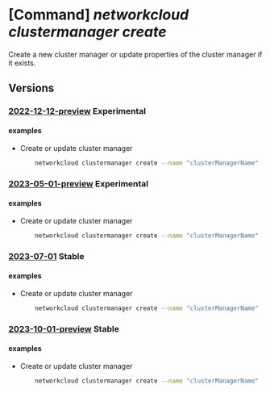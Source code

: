# [Command] _networkcloud clustermanager create_

Create a new cluster manager or update properties of the cluster manager if it exists.

## Versions

### [2022-12-12-preview](/Resources/mgmt-plane/L3N1YnNjcmlwdGlvbnMve30vcmVzb3VyY2Vncm91cHMve30vcHJvdmlkZXJzL21pY3Jvc29mdC5uZXR3b3JrY2xvdWQvY2x1c3Rlcm1hbmFnZXJzL3t9/2022-12-12-preview.xml) **Experimental**

<!-- mgmt-plane /subscriptions/{}/resourcegroups/{}/providers/microsoft.networkcloud/clustermanagers/{} 2022-12-12-preview -->

#### examples

- Create or update cluster manager
    ```bash
        networkcloud clustermanager create --name "clusterManagerName" --location "location" --analytics-workspace-id "/subscriptions/subscriptionId/resourceGroups/resourceGroupName/providers/microsoft.operationalInsights/workspaces/logAnalyticsWorkspaceName" --fabric-controller-id "/subscriptions/subscriptionId/resourceGroups/resourceGroupName/providers/Microsoft.ManagedNetworkFabric/networkFabricControllers/fabricControllerName" --managed-resource-group-configuration name="my-managed-rg" --tags key1="myvalue1" key2="myvalue2" --resource-group "resourceGroupName"
    ```

### [2023-05-01-preview](/Resources/mgmt-plane/L3N1YnNjcmlwdGlvbnMve30vcmVzb3VyY2Vncm91cHMve30vcHJvdmlkZXJzL21pY3Jvc29mdC5uZXR3b3JrY2xvdWQvY2x1c3Rlcm1hbmFnZXJzL3t9/2023-05-01-preview.xml) **Experimental**

<!-- mgmt-plane /subscriptions/{}/resourcegroups/{}/providers/microsoft.networkcloud/clustermanagers/{} 2023-05-01-preview -->

#### examples

- Create or update cluster manager
    ```bash
        networkcloud clustermanager create --name "clusterManagerName" --location "location" --analytics-workspace-id "/subscriptions/subscriptionId/resourceGroups/resourceGroupName/providers/microsoft.operationalInsights/workspaces/logAnalyticsWorkspaceName" --fabric-controller-id "/subscriptions/subscriptionId/resourceGroups/resourceGroupName/providers/Microsoft.ManagedNetworkFabric/networkFabricControllers/fabricControllerName" --managed-resource-group-configuration name="my-managed-rg" --tags key1="myvalue1" key2="myvalue2" --resource-group "resourceGroupName"
    ```

### [2023-07-01](/Resources/mgmt-plane/L3N1YnNjcmlwdGlvbnMve30vcmVzb3VyY2Vncm91cHMve30vcHJvdmlkZXJzL21pY3Jvc29mdC5uZXR3b3JrY2xvdWQvY2x1c3Rlcm1hbmFnZXJzL3t9/2023-07-01.xml) **Stable**

<!-- mgmt-plane /subscriptions/{}/resourcegroups/{}/providers/microsoft.networkcloud/clustermanagers/{} 2023-07-01 -->

#### examples

- Create or update cluster manager
    ```bash
        networkcloud clustermanager create --name "clusterManagerName" --location "location" --analytics-workspace-id "/subscriptions/subscriptionId/resourceGroups/resourceGroupName/providers/microsoft.operationalInsights/workspaces/logAnalyticsWorkspaceName" --fabric-controller-id "/subscriptions/subscriptionId/resourceGroups/resourceGroupName/providers/Microsoft.ManagedNetworkFabric/networkFabricControllers/fabricControllerName" --managed-resource-group-configuration name="my-managed-rg" --tags key1="myvalue1" key2="myvalue2" --resource-group "resourceGroupName"
    ```

### [2023-10-01-preview](/Resources/mgmt-plane/L3N1YnNjcmlwdGlvbnMve30vcmVzb3VyY2Vncm91cHMve30vcHJvdmlkZXJzL21pY3Jvc29mdC5uZXR3b3JrY2xvdWQvY2x1c3Rlcm1hbmFnZXJzL3t9/2023-10-01-preview.xml) **Stable**

<!-- mgmt-plane /subscriptions/{}/resourcegroups/{}/providers/microsoft.networkcloud/clustermanagers/{} 2023-10-01-preview -->

#### examples

- Create or update cluster manager
    ```bash
        networkcloud clustermanager create --name "clusterManagerName" --location "location" --analytics-workspace-id "/subscriptions/subscriptionId/resourceGroups/resourceGroupName/providers/microsoft.operationalInsights/workspaces/logAnalyticsWorkspaceName" --fabric-controller-id "/subscriptions/subscriptionId/resourceGroups/resourceGroupName/providers/Microsoft.ManagedNetworkFabric/networkFabricControllers/fabricControllerName" --managed-resource-group-configuration name="my-managed-rg" --tags key1="myvalue1" key2="myvalue2" --resource-group "resourceGroupName"
    ```
